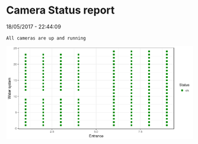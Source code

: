 Camera Status report
================
18/05/2017 - 22:44:09

    All cameras are up and running

![](camreport_files/figure-markdown_github/unnamed-chunk-2-1.png)
